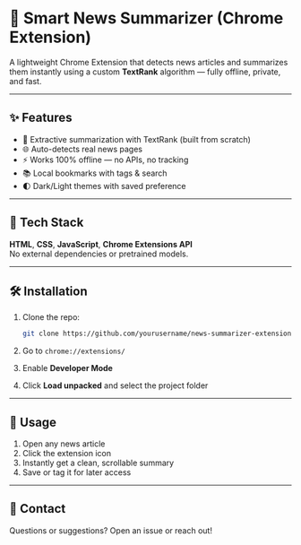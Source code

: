 # 📰 Smart News Summarizer (Chrome Extension)

A lightweight Chrome Extension that detects news articles and summarizes them instantly using a custom **TextRank** algorithm — fully offline, private, and fast.

---

## ✨ Features

- 🧠 Extractive summarization with TextRank (built from scratch)
- 🌐 Auto-detects real news pages
- ⚡ Works 100% offline — no APIs, no tracking
- 📚 Local bookmarks with tags & search
- 🌓 Dark/Light themes with saved preference

---

## 🧩 Tech Stack

**HTML**, **CSS**, **JavaScript**, **Chrome Extensions API**  
No external dependencies or pretrained models.

---

## 🛠️ Installation

1. Clone the repo:
   ```bash
   git clone https://github.com/yourusername/news-summarizer-extension.git
   ```

2. Go to `chrome://extensions/`

3. Enable **Developer Mode**

4. Click **Load unpacked** and select the project folder

---

## 🚀 Usage

1. Open any news article
2. Click the extension icon
3. Instantly get a clean, scrollable summary
4. Save or tag it for later access

---



## 📧 Contact

Questions or suggestions? Open an issue or reach out!
